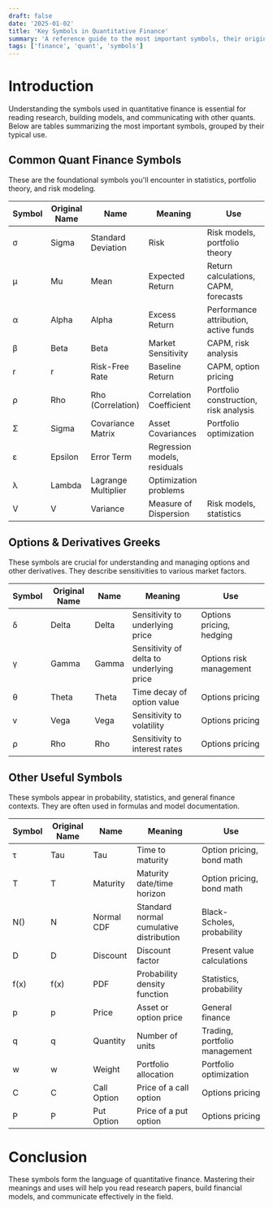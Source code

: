 ```yaml
---
draft: false
date: '2025-01-02'
title: 'Key Symbols in Quantitative Finance'
summary: 'A reference guide to the most important symbols, their original names, and meanings in quantitative finance.'
tags: ['finance', 'quant', 'symbols']
---
```


# Introduction

Understanding the symbols used in quantitative finance is essential for reading research, building models, and communicating with other quants. Below are tables summarizing the most important symbols, grouped by their typical use.

## Common Quant Finance Symbols

These are the foundational symbols you'll encounter in statistics, portfolio theory, and risk modeling.

| Symbol | Original Name | Name                | Meaning                      | Use                                   |
| ------ | ------------- | ------------------- | ---------------------------- | ------------------------------------- |
| σ      | Sigma         | Standard Deviation  | Risk                         | Risk models, portfolio theory         |
| µ      | Mu            | Mean                | Expected Return              | Return calculations, CAPM, forecasts  |
| α      | Alpha         | Alpha               | Excess Return                | Performance attribution, active funds |
| β      | Beta          | Beta                | Market Sensitivity           | CAPM, risk analysis                   |
| r      | r             | Risk-Free Rate      | Baseline Return              | CAPM, option pricing                  |
| ρ      | Rho           | Rho (Correlation)   | Correlation Coefficient      | Portfolio construction, risk analysis |
| Σ      | Sigma         | Covariance Matrix   | Asset Covariances            | Portfolio optimization                |
| ε      | Epsilon       | Error Term          | Regression models, residuals |                                       |
| λ      | Lambda        | Lagrange Multiplier | Optimization problems        |                                       |
| V      | V             | Variance            | Measure of Dispersion        | Risk models, statistics               |

## Options & Derivatives Greeks

These symbols are crucial for understanding and managing options and other derivatives. They describe sensitivities to various market factors.

| Symbol | Original Name | Name  | Meaning                                  | Use                      |
| ------ | ------------- | ----- | ---------------------------------------- | ------------------------ |
| δ      | Delta         | Delta | Sensitivity to underlying price          | Options pricing, hedging |
| γ      | Gamma         | Gamma | Sensitivity of delta to underlying price | Options risk management  |
| θ      | Theta         | Theta | Time decay of option value               | Options pricing          |
| v      | Vega          | Vega  | Sensitivity to volatility                | Options pricing          |
| ρ      | Rho           | Rho   | Sensitivity to interest rates            | Options pricing          |

## Other Useful Symbols

These symbols appear in probability, statistics, and general finance contexts. They are often used in formulas and model documentation.

| Symbol | Original Name | Name        | Meaning                                 | Use                           |
| ------ | ------------- | ----------- | --------------------------------------- | ----------------------------- |
| τ      | Tau           | Tau         | Time to maturity                        | Option pricing, bond math     |
| T      | T             | Maturity    | Maturity date/time horizon              | Option pricing, bond math     |
| N()    | N             | Normal CDF  | Standard normal cumulative distribution | Black-Scholes, probability    |
| D      | D             | Discount    | Discount factor                         | Present value calculations    |
| f(x)   | f(x)          | PDF         | Probability density function            | Statistics, probability       |
| p      | p             | Price       | Asset or option price                   | General finance               |
| q      | q             | Quantity    | Number of units                         | Trading, portfolio management |
| w      | w             | Weight      | Portfolio allocation                    | Portfolio optimization        |
| C      | C             | Call Option | Price of a call option                  | Options pricing               |
| P      | P             | Put Option  | Price of a put option                   | Options pricing               |

# Conclusion

These symbols form the language of quantitative finance. Mastering their meanings and uses will help you read research papers, build financial models, and communicate effectively in the field.
